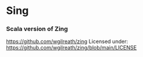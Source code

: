 # Sing

### Scala version of Zing
https://github.com/wgilreath/zing
Licensed under: https://github.com/wgilreath/zing/blob/main/LICENSE